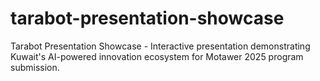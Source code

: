 # tarabot-presentation-showcase
Tarabot Presentation Showcase - Interactive presentation demonstrating Kuwait's AI-powered innovation ecosystem for Motawer 2025 program submission.
